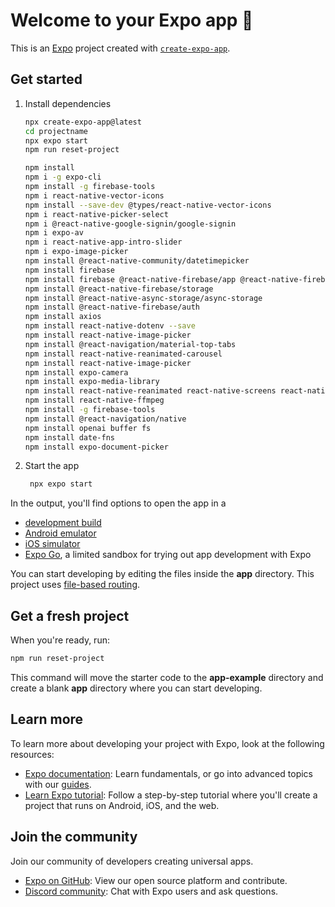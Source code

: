 # Welcome to your Expo app 👋

This is an [Expo](https://expo.dev) project created with [`create-expo-app`](https://www.npmjs.com/package/create-expo-app).

## Get started

1. Install dependencies

   ```bash
   npx create-expo-app@latest
   cd projectname
   npx expo start
   npm run reset-project

   npm install
   npm i -g expo-cli
   npm install -g firebase-tools
   npm i react-native-vector-icons
   npm install --save-dev @types/react-native-vector-icons
   npm i react-native-picker-select
   npm i @react-native-google-signin/google-signin
   npm i expo-av
   npm i react-native-app-intro-slider
   npm i expo-image-picker
   npm install @react-native-community/datetimepicker
   npm install firebase
   npm install firebase @react-native-firebase/app @react-native-firebase/firestore
   npm install @react-native-firebase/storage
   npm install @react-native-async-storage/async-storage
   npm install @react-native-firebase/auth
   npm install axios
   npm install react-native-dotenv --save
   npm install react-native-image-picker
   npm install @react-navigation/material-top-tabs
   npm install react-native-reanimated-carousel
   npm install react-native-image-picker
   npm install expo-camera
   npm install expo-media-library
   npm install react-native-reanimated react-native-screens react-native-gesture-handler react-native-safe-area-context react-native-vector-icons react-native-permissions
   npm install react-native-ffmpeg
   npm install -g firebase-tools
   npm install @react-navigation/native
   npm install openai buffer fs
   npm install date-fns
   npm install expo-document-picker
   ```

2. Start the app

   ```bash
    npx expo start
   ```

In the output, you'll find options to open the app in a

- [development build](https://docs.expo.dev/develop/development-builds/introduction/)
- [Android emulator](https://docs.expo.dev/workflow/android-studio-emulator/)
- [iOS simulator](https://docs.expo.dev/workflow/ios-simulator/)
- [Expo Go](https://expo.dev/go), a limited sandbox for trying out app development with Expo

You can start developing by editing the files inside the **app** directory. This project uses [file-based routing](https://docs.expo.dev/router/introduction).

## Get a fresh project

When you're ready, run:

```bash
npm run reset-project
```

This command will move the starter code to the **app-example** directory and create a blank **app** directory where you can start developing.

## Learn more

To learn more about developing your project with Expo, look at the following resources:

- [Expo documentation](https://docs.expo.dev/): Learn fundamentals, or go into advanced topics with our [guides](https://docs.expo.dev/guides).
- [Learn Expo tutorial](https://docs.expo.dev/tutorial/introduction/): Follow a step-by-step tutorial where you'll create a project that runs on Android, iOS, and the web.

## Join the community

Join our community of developers creating universal apps.

- [Expo on GitHub](https://github.com/expo/expo): View our open source platform and contribute.
- [Discord community](https://chat.expo.dev): Chat with Expo users and ask questions.
